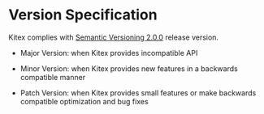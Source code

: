 # Version Specification

Kitex complies with [Semantic Versioning 2.0.0](https://semver.org/) release version.

- Major Version: when Kitex provides incompatible API

- Minor Version: when Kitex provides new features in a backwards compatible manner

- Patch Version: when Kitex provides small features or make backwards compatible optimization and bug fixes